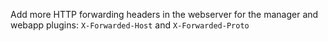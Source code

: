 Add more HTTP forwarding headers in the webserver for the manager and webapp plugins: `X-Forwarded-Host` and `X-Forwarded-Proto`
